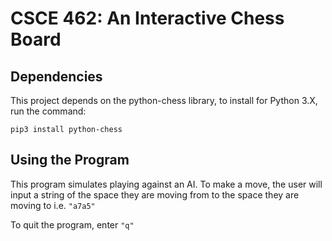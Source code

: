 # CSCE 462: An Interactive Chess Board

## Dependencies

This project depends on the python-chess library, to install for Python 3.X, run the command:

`pip3 install python-chess`

## Using the Program

This program simulates playing against an AI. To make a move, the user will input a string of the space they are moving from to the space they are moving to i.e. `"a7a5"`

To quit the program, enter `"q"`
